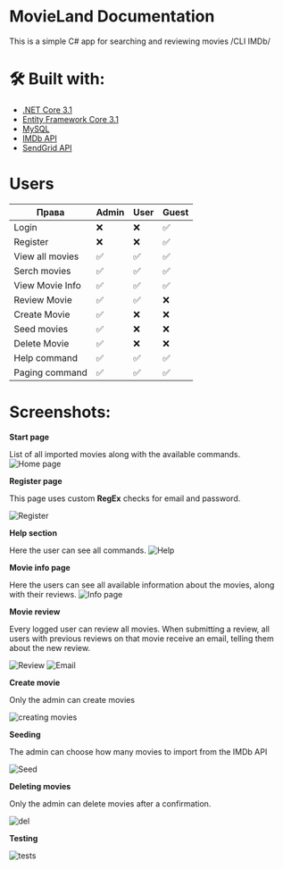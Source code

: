 # MovieLand Documentation

This is a simple C# app for searching and reviewing movies /CLI IMDb/

# 🛠 Built with:

- [.NET Core 3.1](https://dotnet.microsoft.com/en-us/download/dotnet/3.1)
- [Entity Framework Core 3.1](https://github.com/dotnet/efcore)
- [MySQL](https://www.mysql.com)
- [IMDb API](imdb-api.com)
- [SendGrid API](https://github.com/sendgrid)

# Users

| **Права**       | Admin | User | Guest |
| --------------- | ----- | ---- | ----- |
| Login           | ❌    | ❌   | ✅    |
| Register        | ❌    | ❌   | ✅    |
| View all movies | ✅    | ✅   | ✅    |
| Serch movies    | ✅    | ✅   | ✅    |
| View Movie Info | ✅    | ✅   | ✅    |
| Review Movie    | ✅    | ✅   | ❌    |
| Create Movie    | ✅    | ❌   | ❌    |
| Seed movies     | ✅    | ❌   | ❌    |
| Delete Movie    | ✅    | ❌   | ❌    |
| Help command    | ✅    | ✅   | ✅    |
| Paging command  | ✅    | ✅   | ✅    |

# Screenshots:

**Start page**

List of all imported movies along with the available commands.
![Home page](https://i.ibb.co/Xyp8KRv/home.png)

**Register page**

This page uses custom **RegEx** checks for email and password.

![Register](https://i.ibb.co/2YWSGWr/reg.png)

**Help section**

Here the user can see all commands.
![Help](https://i.ibb.co/3CLRGz0/help.png)

**Movie info page**

Here the users can see all available information about the movies, along with their reviews.
![Info page](https://i.ibb.co/GRKFPcj/info.png)

**Movie review**

Every logged user can review all movies. When submitting a review, all users with previous reviews on that movie receive an email, telling them about the new review.

![Review](https://i.ibb.co/PMsyLMM/reviw.png)
![Email](https://i.ibb.co/16Nz3mt/email.png)

**Create movie**

Only the admin can create movies

![creating movies](https://i.ibb.co/KGcYHwb/add-movie.png)

**Seeding**

The admin can choose how many movies to import from the IMDb API

![Seed](https://i.ibb.co/26RQ6d1/seed.png)

**Deleting movies**

Only the admin can delete movies after a confirmation.

![del](https://i.ibb.co/7G5GTmp/del.png)

**Testing**

![tests](https://i.ibb.co/gFgmRZW/test.png)
